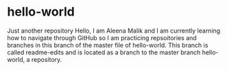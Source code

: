 # hello-world
Just another repository
Hello, I am Aleena Malik and I am currently learning how to navigate through GitHub so I am practicing repsoitories and branches in this branch of the master file of hello-world. This branch is called readme-edits and is located as a branch to the master branch hello-world, a repository.
